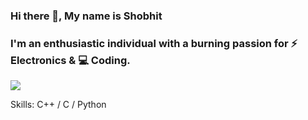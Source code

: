 ### Hi there 👋, My name is Shobhit

### I'm an enthusiastic individual with a burning passion for ⚡️ Electronics & 💻 Coding.
<img src="coding-animated-laptop-flow-stream-ja04010rm5o68zfk.gif">


Skills: C++ / C / Python





